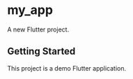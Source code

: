 # my_app

A new Flutter project.

## Getting Started

This project is a demo Flutter application.



